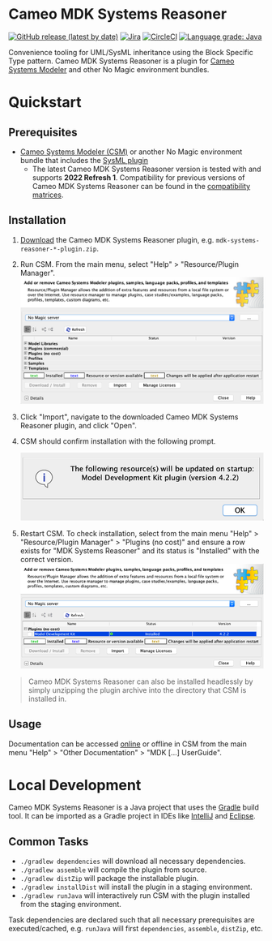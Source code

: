 # Cameo MDK Systems Reasoner

[![GitHub release (latest by date)](https://img.shields.io/github/v/release/Open-MBEE/mdk-systems-reasoner?label=download)](https://github.com/Open-MBEE/mdk-systems-reasoner/releases/latest) [![Jira](https://img.shields.io/badge/issues-jira-blue)](https://openmbee.atlassian.net/browse/MDK) [![CircleCI](https://circleci.com/gh/Open-MBEE/mdk-systems-reasoner.svg?style=shield)](https://circleci.com/gh/Open-MBEE/mdk-systems-reasoner) [![Language grade: Java](https://img.shields.io/lgtm/grade/java/g/Open-MBEE/mdk-systems-reasoner.svg?logo=lgtm&logoWidth=18)](https://lgtm.com/projects/g/Open-MBEE/mdk-systems-reasoner/context:java)

Convenience tooling for UML/SysML inheritance using the Block Specific Type pattern. Cameo MDK Systems Reasoner is a plugin for [Cameo Systems Modeler](https://www.nomagic.com/products/cameo-systems-modeler) and other No Magic environment bundles.

# Quickstart

## Prerequisites

* [Cameo Systems Modeler (CSM)](https://www.nomagic.com/products/cameo-systems-modeler) or another No Magic environment bundle that includes the [SysML plugin](https://www.nomagic.com/product-addons/magicdraw-addons/sysml-plugin)
    * The latest Cameo MDK Systems Reasoner version is tested with and supports **2022 Refresh 1**. Compatibility for previous versions of Cameo MDK Systems Reasoner can be found in the [compatibility matrices](https://github.com/Open-MBEE/open-mbee.github.io/wiki/Compatibilities).

## Installation

1. [Download](https://github.com/Open-MBEE/mdk-systems-reasoner/releases/latest) the Cameo MDK Systems Reasoner plugin, e.g. `mdk-systems-reasoner-*-plugin.zip`.

2. Run CSM. From the main menu, select "Help" > "Resource/Plugin Manager".
   ![Resource/Plugin Manager](doc/images/resource-plugin-manager.png)
   
3. Click "Import", navigate to the downloaded Cameo MDK Systems Reasoner plugin, and click "Open".

4. CSM should confirm installation with the following prompt.

   ![MDK Installation Confirmation](doc/images/mdk-installation-confirmation.png)
   
5. Restart CSM. To check installation, select from the main menu "Help" > "Resource/Plugin Manager" > "Plugins (no cost)" and ensure a row exists for "MDK Systems Reasoner" and its status is "Installed" with the correct version.
  ![MDK Installed](doc/images/mdk-installed.png)
  
> Cameo MDK Systems Reasoner can also be installed headlessly by simply unzipping the plugin archive into the directory that CSM is installed in.
  
## Usage

Documentation can be accessed [online](src/main/dist/manual) or offline in CSM from the main menu "Help" > "Other Documentation" > "MDK [...] UserGuide".

# Local Development

Cameo MDK Systems Reasoner is a Java project that uses the [Gradle](https://gradle.org/) build tool. It can be imported as a Gradle project in IDEs like [IntelliJ](https://www.jetbrains.com/idea/) and [Eclipse](https://www.eclipse.org/ide/).

## Common Tasks
* `./gradlew dependencies` will download all necessary dependencies.
* `./gradlew assemble` will compile the plugin from source.
* `./gradlew distZip` will package the installable plugin.
* `./gradlew installDist` will install the plugin in a staging environment.
* `./gradlew runJava` will interactively run CSM with the plugin installed from the staging environment.

Task dependencies are declared such that all necessary prerequisites are executed/cached, e.g. `runJava` will first `dependencies`, `assemble`, `distZip`, etc.
